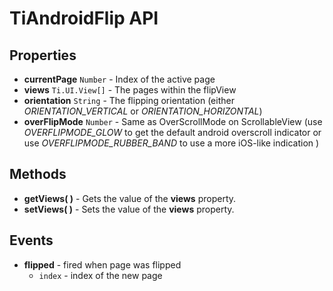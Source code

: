 # TiAndroidFlip API

## Properties

* __currentPage__ `Number` - Index of the active page
* __views__ `Ti.UI.View[]` - The pages within the flipView
* __orientation__ `String` - The flipping orientation (either _ORIENTATION_VERTICAL_ or _ORIENTATION_HORIZONTAL_)
* __overFlipMode__ `Number` - Same as OverScrollMode on ScrollableView (use _OVERFLIPMODE_GLOW_ to get the default android overscroll indicator or use  _OVERFLIPMODE_RUBBER_BAND_ to use a more iOS-like indication  )

## Methods

* __getViews( )__ - Gets the value of the __views__ property.
* __setViews( )__ - Sets the value of the __views__ property.

## Events

* __flipped__ - fired when page was flipped
  * `index` - index of the new page
